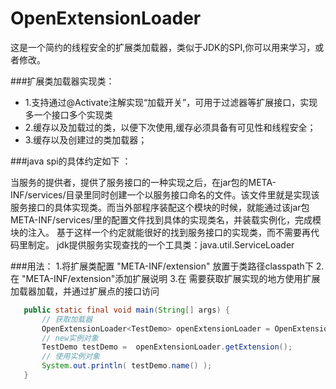 # OpenExtensionLoader
这是一个简约的线程安全的扩展类加载器，类似于JDK的SPI,你可以用来学习，或者修改。



 ###扩展类加载器实现类：
 * 1.支持通过@Activate注解实现“加载开关”，可用于过滤器等扩展接口，实现多一个接口多个实现类
 * 2.缓存以及加载过的类，以便下次使用,缓存必须具备有可见性和线程安全；
 * 3.缓存以及创建过的类加载器；
 
 
 ###java spi的具体约定如下 ：
 
 当服务的提供者，提供了服务接口的一种实现之后，在jar包的META-INF/services/目录里同时创建一个以服务接口命名的文件。该文件里就是实现该服务接口的具体实现类。而当外部程序装配这个模块的时候，就能通过该jar包META-INF/services/里的配置文件找到具体的实现类名，并装载实例化，完成模块的注入。 
 基于这样一个约定就能很好的找到服务接口的实现类，而不需要再代码里制定。
 jdk提供服务实现查找的一个工具类：java.util.ServiceLoader
 
 ###用法：
    1.将扩展类配置 "META-INF/extension" 放置于类路径classpath下
    2.在 "META-INF/extension"添加扩展说明
    3.在 需要获取扩展实现的地方使用扩展加载器加载，并通过扩展点的接口访问
 
 
 ```java
    public static final void main(String[] args) {
        // 获取加载器
        OpenExtensionLoader<TestDemo> openExtensionLoader = OpenExtensionLoader.getExtensionLoader( TestDemo.class );
        // new实例对象
        TestDemo testDemo =  openExtensionLoader.getExtension();
        // 使用实例对象
        System.out.println( testDemo.name() );
    }
```
    
